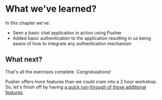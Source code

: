 # What we've learned?

In this chapter we've:

* Seen a basic chat application in action using Pusher
* Added basic authentication to the application resulting in us being aware of how to integrate any authentication mechanism

## What next?

That's all the exercises complete. Congratulations!

Pusher offers more features than we could cram into a 2 hour workshop. So, let's finish off by having [a quick run-through of those additional features](../where-next/).
